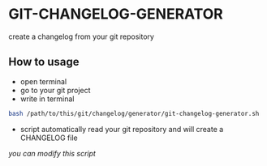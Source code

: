 # GIT-CHANGELOG-GENERATOR
create a changelog from your git repository

## How to usage

* open terminal
* go to your git project
* write in terminal
```bash
bash /path/to/this/git/changelog/generator/git-changelog-generator.sh
```
* script automatically read your git repository and will create a CHANGELOG file

*you can modify this script*
